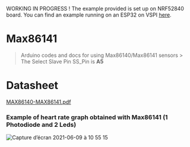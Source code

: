 WORKING IN PROGRESS ! 
The example provided is set up on NRF52840 board.
You can find an example running on an ESP32 on VSPI [here](https://github.com/moothyknight/MAX86141_Arduino).

# Max86141
> Arduino codes and docs for using Max86140/Max86141 sensors  > The Select Slave Pin SS_Pin is **A5**

# Datasheet
[MAX86140-MAX86141.pdf](https://github.com/MakerLabCRI/Max86141/files/6622271/MAX86140-MAX86141.pdf)

### Example of heart rate graph obtained with Max86141 (1 Photodiode and 2 Leds)
![Capture d’écran 2021-06-09 à 10 55 15](https://user-images.githubusercontent.com/47628329/121325570-02e3a600-c912-11eb-9c8e-112cf1a5d947.png)
